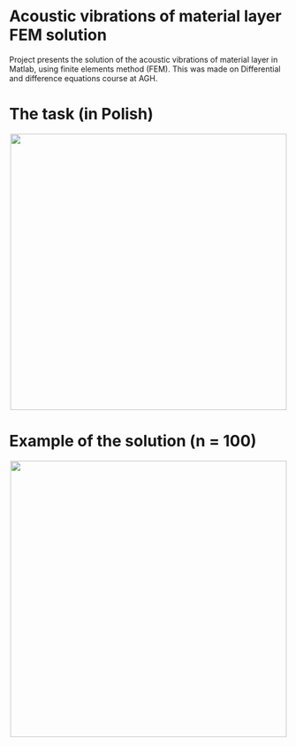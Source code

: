 # Acoustic vibrations of material layer FEM solution

Project presents the solution of the acoustic vibrations of material layer in Matlab, using finite elements method (FEM).
This was made on Differential and difference equations course at AGH.

# The task (in Polish)

<p align="center">
  <img src="https://github.com/user-attachments/assets/cd3a8c30-a2ad-4465-a65b-68b3af036473" width="500" />
</p>

# Example of the solution (n = 100)

<p align="center">
  <img src="https://github.com/user-attachments/assets/de41a9d2-1557-4e18-974c-dd1f107467e8" width="500" />
</p>
